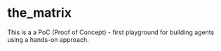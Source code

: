 # the_matrix
This is a a PoC (Proof of Concept) - first playground for building agents using a hands-on approach.
